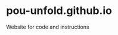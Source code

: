 <style>.site-footer-credits {display: none;}</style>

# pou-unfold.github.io

Website for code and instructions
